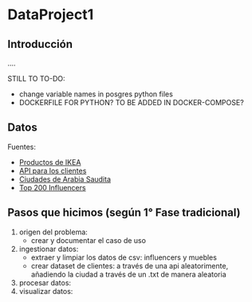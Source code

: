 # DataProject1

## Introducción
....

STILL TO TO-DO:
- change variable names in posgres python files
- DOCKERFILE FOR PYTHON? TO BE ADDED IN DOCKER-COMPOSE?

## Datos
Fuentes:
- [Productos de IKEA](https://www.kaggle.com/datasets/ahmedkallam/ikea-sa-furniture-web-scraping)
- [API para los clientes](https://randomuser.me/api)
- [Ciudades de Arabia Saudita](https://en.wikipedia.org/wiki/List_of_cities_and_towns_in_Saudi_Arabia)
- [Top 200 Influencers](https://www.kaggle.com/datasets/syedjaferk/top-200-instagrammers-data-cleaned?select=top_200_instagrammers.csv)


## Pasos que hicimos (según 1° Fase tradicional)
1. origen del problema: 
    - crear y documentar el caso de uso
2. ingestionar datos: 
    - extraer y limpiar los datos de csv: influencers y muebles
    - crear dataset de clientes: a través de una api aleatorimente, añadiendo la ciudad a través de un .txt de manera aleatoria
3. procesar datos:
4. visualizar datos: